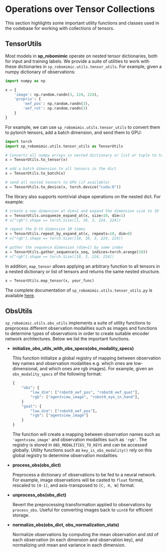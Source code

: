 # Operations over Tensor Collections

This section highlights some important utility functions and classes used in the codebase for working with
collections of tensors.

## TensorUtils

Most models in **sp_robomimic** operate on nested tensor dictionaries, both for input and training labels. We provide a suite of utilities to work with these dictionaries in `sp_robomimic.utils.tensor_utils`. For example, given a numpy dictionary of observations:
```python
import numpy as np

x = {
    'image': np.random.randn(3, 224, 224),
    'proprio': {
        'eef_pos': np.random.randn(3),
        'eef_rot': np.random.randn(3)
    }
}
```

For example, we can use `sp_robomimic.utils.tensor_utils` to convert them to pytorch tensors, add a batch dimension, and send them to GPU:

```python
import torch
import sp_robomimic.utils.tensor_utils as TensorUtils

# Converts all numpy arrays in nested dictionary or list or tuple to torch tensors
x = TensorUtils.to_tensor(x)  

# add a batch dimension to all tensors in the dict
x = TensorUtils.to_batch(x)

# send all nested tensors to GPU (if available)
x = TensorUtils.to_device(x, torch.device("cuda:0"))
```

The library also supports nontrivial shape operations on the nested dict. For example:

```python
# create a new dimension at dim=1 and expand the dimension size to 10
x = TensorUtils.unsqueeze_expand_at(x, size=10, dim=1)  
# x["rgb"].shape == torch.Size([1, 10, 3, 224, 224])

# repeat the 0-th dimension 10 times
x = TensorUtils.repeat_by_expand_at(x, repeats=10, dim=0)  
# x["rgb"].shape == torch.Size([10, 10, 3, 224, 224])

# gather the sequence dimension (dim=1) by some index
x = TensorUtils.gather_sequence(x_seq, indices=torch.arange(10)) 
# x["rgb"].shape == torch.Size([10, 3, 224, 224])
```

In addition, `map_tensor` allows applying an arbitrary function to all tensors in a nested dictionary or list of tensors and returns the same nested structure.
```python
x = TensorUtils.map_tensor(x, your_func)
```

The complete documentation of `sp_robomimic.utils.tensor_utils.py` is available [here](../api/sp_robomimic.utils.html#module-sp_robomimic.utils.tensor_utils).


## ObsUtils

`sp_robomimic.utils.obs_utils` implements a suite of utility functions to preprocess different observation modalities such as images and functions to determine types of observations in order to create suitable encoder network architectures. Below we list the important functions.

- **initialize_obs_utils_with_obs_specs(obs_modality_specs)**
    
    This function initialize a global registry of mapping between observation key names and observation modalities e.g. which ones are low-dimensional, and which ones are rgb images). For example, given an `obs_modality_specs` of the following format:
    ```python
    {
        "obs": {
            "low_dim": ["robot0_eef_pos", "robot0_eef_quat"],
            "rgb": ["agentview_image", "robot0_eye_in_hand"],
        }
        "goal": {
            "low_dim": ["robot0_eef_pos"],
            "rgb": ["agentview_image"]
        }
    }

    ```
    The function will create a mapping between observation names such as `'agentview_image'` and observation modalities such as `'rgb'`. The registry is stored in `OBS_MODALITIES_TO_KEYS` and can be accessed globally. Utility functions such as `key_is_obs_modality()` rely on this global registry to determine observation modalities.

- **process_obs(obs_dict)**
    
    Preprocess a dictionary of observations to be fed to a neural network. For example, image observations will be casted to `float` format, rescaled to `[0-1]`, and axis-transposed to `[C, H, W]` format.

- **unprocess_obs(obs_dict)**

    Revert the preprocessing transformation applied to observations by `process_obs`. Useful for converting images back to `uint8` for efficient storage.

- **normalize_obs(obs_dict, obs_normalization_stats)**

    Normalize observations by computing the mean observation and std of each observation (in each dimension and observation key), and normalizing unit mean and variance in each dimension.